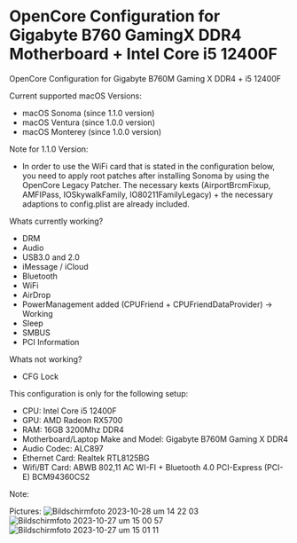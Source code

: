 # OpenCore Configuration for Gigabyte B760 GamingX DDR4 Motherboard + Intel Core i5 12400F
OpenCore Configuration for Gigabyte B760M Gaming X DDR4 + i5 12400F

Current supported macOS Versions:
- macOS Sonoma (since 1.1.0 version)
- macOS Ventura (since 1.0.0 version)
- macOS Monterey (since 1.0.0 version)

Note for 1.1.0 Version:
- In order to use the WiFi card that is stated in the configuration below, you need to apply root patches after installing Sonoma by using the OpenCore Legacy Patcher. The necessary kexts (AirportBrcmFixup, AMFIPass, IOSkywalkFamily, IO80211FamilyLegacy) + the necessary adaptions to config.plist are already included. 

Whats currently working?
- DRM
- Audio
- USB3.0 and 2.0
- iMessage / iCloud
- Bluetooth
- WiFi
- AirDrop
- PowerManagement added (CPUFriend + CPUFriendDataProvider) -> Working
- Sleep
- SMBUS
- PCI Information

Whats not working?
- CFG Lock

This configuration is only for the following setup:

- CPU: Intel Core i5 12400F
- GPU: AMD Radeon RX5700
- RAM: 16GB 3200Mhz DDR4
- Motherboard/Laptop Make and Model: Gigabyte B760M Gaming X DDR4
- Audio Codec: ALC897
- Ethernet Card: Realtek RTL8125BG
- Wifi/BT Card: ABWB 802,11 AC WI-FI + Bluetooth 4.0 PCI-Express (PCI-E) BCM94360CS2

Note: 


Pictures:
![Bildschirmfoto 2023-10-28 um 14 22 03](https://github.com/anullpointerexception/B760_GamingX_i5_12400F_OpenCore_Config/assets/80070874/29d2ce22-c001-4bda-bef1-c1abf863b96f)
![Bildschirmfoto 2023-10-27 um 15 00 57](https://github.com/anullpointerexception/B760_GamingX_i5_12400F_OpenCore_Config/assets/80070874/518c526f-22d4-4505-b9e5-83c758cdcc13)
![Bildschirmfoto 2023-10-27 um 15 01 11](https://github.com/anullpointerexception/B760_GamingX_i5_12400F_OpenCore_Config/assets/80070874/e8d320bc-6fcb-4316-bdc1-2e34550c03e0)
